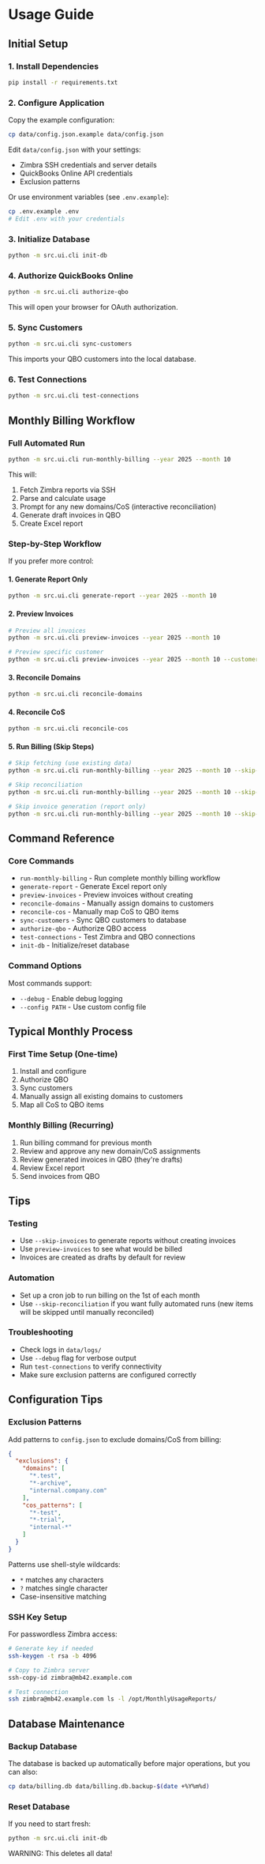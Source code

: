 # Usage Guide

## Initial Setup

### 1. Install Dependencies

```bash
pip install -r requirements.txt
```

### 2. Configure Application

Copy the example configuration:

```bash
cp data/config.json.example data/config.json
```

Edit `data/config.json` with your settings:
- Zimbra SSH credentials and server details
- QuickBooks Online API credentials
- Exclusion patterns

Or use environment variables (see `.env.example`):

```bash
cp .env.example .env
# Edit .env with your credentials
```

### 3. Initialize Database

```bash
python -m src.ui.cli init-db
```

### 4. Authorize QuickBooks Online

```bash
python -m src.ui.cli authorize-qbo
```

This will open your browser for OAuth authorization.

### 5. Sync Customers

```bash
python -m src.ui.cli sync-customers
```

This imports your QBO customers into the local database.

### 6. Test Connections

```bash
python -m src.ui.cli test-connections
```

## Monthly Billing Workflow

### Full Automated Run

```bash
python -m src.ui.cli run-monthly-billing --year 2025 --month 10
```

This will:
1. Fetch Zimbra reports via SSH
2. Parse and calculate usage
3. Prompt for any new domains/CoS (interactive reconciliation)
4. Generate draft invoices in QBO
5. Create Excel report

### Step-by-Step Workflow

If you prefer more control:

#### 1. Generate Report Only

```bash
python -m src.ui.cli generate-report --year 2025 --month 10
```

#### 2. Preview Invoices

```bash
# Preview all invoices
python -m src.ui.cli preview-invoices --year 2025 --month 10

# Preview specific customer
python -m src.ui.cli preview-invoices --year 2025 --month 10 --customer-id 5
```

#### 3. Reconcile Domains

```bash
python -m src.ui.cli reconcile-domains
```

#### 4. Reconcile CoS

```bash
python -m src.ui.cli reconcile-cos
```

#### 5. Run Billing (Skip Steps)

```bash
# Skip fetching (use existing data)
python -m src.ui.cli run-monthly-billing --year 2025 --month 10 --skip-fetch

# Skip reconciliation
python -m src.ui.cli run-monthly-billing --year 2025 --month 10 --skip-reconciliation

# Skip invoice generation (report only)
python -m src.ui.cli run-monthly-billing --year 2025 --month 10 --skip-invoices
```

## Command Reference

### Core Commands

- `run-monthly-billing` - Run complete monthly billing workflow
- `generate-report` - Generate Excel report only
- `preview-invoices` - Preview invoices without creating
- `reconcile-domains` - Manually assign domains to customers
- `reconcile-cos` - Manually map CoS to QBO items
- `sync-customers` - Sync QBO customers to database
- `authorize-qbo` - Authorize QBO access
- `test-connections` - Test Zimbra and QBO connections
- `init-db` - Initialize/reset database

### Command Options

Most commands support:
- `--debug` - Enable debug logging
- `--config PATH` - Use custom config file

## Typical Monthly Process

### First Time Setup (One-time)
1. Install and configure
2. Authorize QBO
3. Sync customers
4. Manually assign all existing domains to customers
5. Map all CoS to QBO items

### Monthly Billing (Recurring)
1. Run billing command for previous month
2. Review and approve any new domain/CoS assignments
3. Review generated invoices in QBO (they're drafts)
4. Review Excel report
5. Send invoices from QBO

## Tips

### Testing
- Use `--skip-invoices` to generate reports without creating invoices
- Use `preview-invoices` to see what would be billed
- Invoices are created as drafts by default for review

### Automation
- Set up a cron job to run billing on the 1st of each month
- Use `--skip-reconciliation` if you want fully automated runs
  (new items will be skipped until manually reconciled)

### Troubleshooting
- Check logs in `data/logs/`
- Use `--debug` flag for verbose output
- Run `test-connections` to verify connectivity
- Make sure exclusion patterns are configured correctly

## Configuration Tips

### Exclusion Patterns

Add patterns to `config.json` to exclude domains/CoS from billing:

```json
{
  "exclusions": {
    "domains": [
      "*.test",
      "*-archive",
      "internal.company.com"
    ],
    "cos_patterns": [
      "*-test",
      "*-trial",
      "internal-*"
    ]
  }
}
```

Patterns use shell-style wildcards:
- `*` matches any characters
- `?` matches single character
- Case-insensitive matching

### SSH Key Setup

For passwordless Zimbra access:

```bash
# Generate key if needed
ssh-keygen -t rsa -b 4096

# Copy to Zimbra server
ssh-copy-id zimbra@mb42.example.com

# Test connection
ssh zimbra@mb42.example.com ls -l /opt/MonthlyUsageReports/
```

## Database Maintenance

### Backup Database

The database is backed up automatically before major operations, but you can also:

```bash
cp data/billing.db data/billing.db.backup-$(date +%Y%m%d)
```

### Reset Database

If you need to start fresh:

```bash
python -m src.ui.cli init-db
```

WARNING: This deletes all data!
